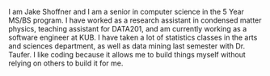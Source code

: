 I am Jake Shoffner and I am a senior in computer science in the 5 Year MS/BS program. I have worked as a research assistant in condensed matter physics, teaching assistant for DATA201, and am currently working as a software engineer at KUB. I have taken a lot of statistics classes in the arts and sciences department, as well as data mining last semester with Dr. Taufer. I like coding because it allows me to build things myself without relying on others to build it for me.